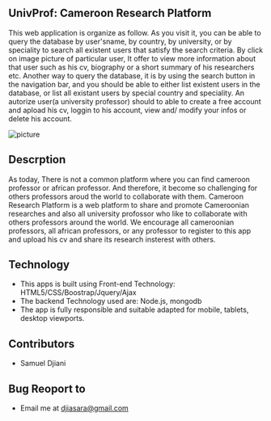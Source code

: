 UnivProf: Cameroon Research Platform
-------------------------------------
This web application is organize as follow. As you visit it, you can be able to query the database by user'sname, by country, by university, or by speciality to search all existent users that satisfy the search criteria. By click on image picture of particular user, It offer to view more information about that user such as his cv, biography or a short summary of his researchers etc. Another way to query the database, it is by using the search button in the navigation bar, and you should be able to either list existent users in the database, or list all existant users by special country and speciality. An autorize user(a university professor) should to able to create a free account and apload his cv, loggin to his account, view and/ modify your infos or delete his account. 

![picture](../univprof_screen1.png)

Descrption
------------------------------------
As today, There is not a common platform where you can find cameroon professor or african professor. And therefore, it become so challenging for others professors aroud the world to collaborate with them. Cameroon Research Platform is a web platform to share and promote Cameroonian researches and also all university profossor who like to collaborate with others professors around the world. We encourage all cameroonian professors, all african professors, or any professor to register to this app and upload his cv and share its research insterest with others.  

Technology
-----------------------------------
- This apps is built using Front-end Technology: HTML5/CSS/Boostrap/Jquery/Ajax
- The backend Technology used are: Node.js, mongodb
- The app is fully responsible and suitable adapted for mobile, tablets, desktop viewports. 

Contributors
-----------------------------------
- Samuel Djiani

Bug Reoport to 
-----------------------------------
- Email me at <djiasara@gmail.com>